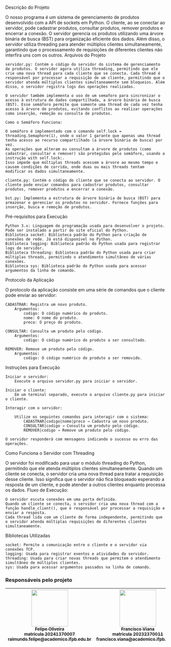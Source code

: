 Descrição do Projeto

O nosso programa é um sistema de gerenciamento de produtos desenvolvido com a API de sockets em Python. O cliente, ao se conectar ao servidor, pode cadastrar produtos, consultar produtos, remover produtos e encerrar a conexão. O servidor gerencia os produtos utilizando uma árvore binária de busca (BST) para organização eficiente dos dados. Além disso, o servidor utiliza threading para atender múltiplos clientes simultaneamente, garantindo que o processamento de requisições de diferentes clientes não interfira uns com os outros.
Arquivos do Projeto

    servidor.py: Contém o código do servidor do sistema de gerenciamento de produtos. O servidor agora utiliza threading, permitindo que ele crie uma nova thread para cada cliente que se conecta. Cada thread é responsável por processar a requisição de um cliente, permitindo que o servidor atenda múltiplos clientes simultaneamente sem bloqueios. Além disso, o servidor registra logs das operações realizadas.

    O servidor também implementa o uso de um semaforo para sincronizar o acesso à estrutura de dados compartilhada, a árvore binária de busca (BST). Esse semáforo permite que somente uma thread de cada vez tenha acesso à árvore de produtos, evitando conflitos ao realizar operações como inserção, remoção ou consulta de produtos.
    
    Como o Semáforo Funciona:
    
    O semáforo é implementado com o comando self.lock = threading.Semaphore(1), onde o valor 1 garante que apenas uma thread tenha acesso ao recurso compartilhado (a árvore binária de busca) por vez.
    As operações que alteram ou consultam a árvore de produtos (como cadastrar, consultar e remover) são protegidas pelo semáforo, usando a instrução with self.lock:.
    Isso impede que múltiplas threads acessem a árvore ao mesmo tempo e causem condições de corrida, onde duas ou mais threads tentam modificar os dados simultaneamente.

    cliente.py: Contém o código do cliente que se conecta ao servidor. O cliente pode enviar comandos para cadastrar produtos, consultar produtos, remover produtos e encerrar a conexão.

    bst.py: Implementa a estrutura de árvore binária de busca (BST) para armazenar e gerenciar os produtos no servidor. Fornece funções para inserção, busca e remoção de produtos.

Pré-requisitos para Execução

    Python 3.x: Linguagem de programação usada para desenvolver o projeto. Pode ser instalado a partir do site oficial do Python.
    Biblioteca socket: Biblioteca padrão do Python para criação de conexões de rede. Já está disponível no Python.
    Biblioteca logging: Biblioteca padrão do Python usada para registrar logs do servidor.
    Biblioteca threading: Biblioteca padrão do Python usada para criar múltiplas threads, permitindo o atendimento simultâneo de várias conexões.
    Biblioteca sys: Biblioteca padrão do Python usada para acessar argumentos da linha de comando.

Protocolo da Aplicação

O protocolo da aplicação consiste em uma série de comandos que o cliente pode enviar ao servidor:

    CADASTRAR: Registra um novo produto.
        Argumentos:
            codigo: O código numérico do produto.
            nome: O nome do produto.
            preco: O preço do produto.

    CONSULTAR: Consulta um produto pelo código.
        Argumentos:
            codigo: O código numérico do produto a ser consultado.

    REMOVER: Remove um produto pelo código.
        Argumentos:
            codigo: O código numérico do produto a ser removido.

Instruções para Execução

    Iniciar o servidor:
        Execute o arquivo servidor.py para iniciar o servidor.

    Iniciar o cliente:
        Em um terminal separado, execute o arquivo cliente.py para iniciar o cliente.

    Interagir com o servidor:

        Utilize os seguintes comandos para interagir com o sistema:
            CADASTRAR|codigo|nome|preco → Cadastra um novo produto.
            CONSULTAR|codigo → Consulta um produto pelo código.
            REMOVER|codigo → Remove um produto pelo código.

    O servidor responderá com mensagens indicando o sucesso ou erro das operações.

Como Funciona o Servidor com Threading

O servidor foi modificado para usar o módulo threading do Python, permitindo que ele atenda múltiplos clientes simultaneamente. Quando um cliente se conecta, o servidor cria uma nova thread para tratar a requisição desse cliente. Isso significa que o servidor não fica bloqueado esperando a resposta de um cliente, e pode atender a outros clientes enquanto processa os dados.
Fluxo de Execução:

    O servidor escuta conexões em uma porta definida.
    Quando um cliente se conecta, o servidor cria uma nova thread com a função handle_client(), que é responsável por processar a requisição e enviar a resposta.
    Cada thread lida com um cliente de forma independente, permitindo que o servidor atenda múltiplas requisições de diferentes clientes simultaneamente.

Bibliotecas Utilizadas

    socket: Permite a comunicação entre o cliente e o servidor via conexões TCP.
    logging: Usada para registrar eventos e atividades do servidor.
    threading: Usada para criar novas threads que permitem o atendimento simultâneo de múltiplos clientes.
    sys: Usada para acessar argumentos passados na linha de comando.

### Responsáveis pelo projeto
| [<img loading="lazy" src="https://avatars.githubusercontent.com/u/107876857?v=4" width=115><br><sub>Felipe Oliveira</sub><br><sub>matricula 20241370007</sub><br><sub>raimundo.felipe@academico.ifpb.edu.br</sub>](https://github.com/Felipejjjj) | [<img loading="lazy" src="https://avatars.githubusercontent.com/u/149403389?v=4" width=115><br><sub>Francisco Viana</sub><br><sub>matricula 20232370011</sub><br><sub>francisco.viana@academico.ifpb.edu.br</sub>](https://github.com/franciscovmn) |
| :---: | :---: | 
